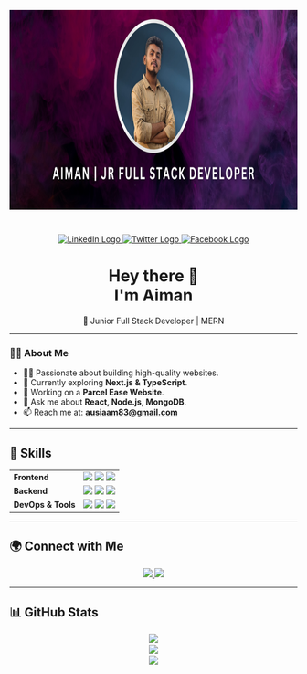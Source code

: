 <br clear="both">

<div align="center">
  <img height="350" width="1300" src="https://raw.githubusercontent.com/Aiman03-del/assets/refs/heads/main/assets/Banner.png" />
</div>

###

<br clear="both">

<div align="center">
  <a href="https://www.linkedin.com/in/au-siaam-721011204/" target="_blank">
    <img src="https://img.shields.io/badge/LinkedIn-%230077B5.svg?style=for-the-badge&logo=linkedin&logoColor=white" alt="LinkedIn Logo" />
  </a>
  <a href="https://x.com/au_siaam" target="_blank">
    <img src="https://img.shields.io/badge/Twitter-%231DA1F2.svg?style=for-the-badge&logo=twitter&logoColor=white" alt="Twitter Logo" />
  </a>
  <a href="https://www.facebook.com/profile.php?id=100073793885691" target="_blank">
    <img src="https://img.shields.io/badge/Facebook-%231877F2.svg?style=for-the-badge&logo=facebook&logoColor=white" alt="Facebook Logo" />
  </a>
</div>

###

<h1 align="center">
Hey there 👋
<br/>
I'm Aiman</h1>

<p align="center">🚀 Junior Full Stack Developer | MERN</p>

---

### 👩‍💻 About Me

- 👨‍💻 Passionate about building high-quality websites.  
- 🌱 Currently exploring **Next.js & TypeScript**.  
- 🔭 Working on a **Parcel Ease Website**.  
- 💬 Ask me about **React, Node.js, MongoDB**.  
- 📫 Reach me at: **ausiaam83@gmail.com**

---

## 🚀 Skills

<table align="center">
  <tr>
    <td><b>Frontend</b></td>
    <td>
      <img src="https://img.shields.io/badge/React-%2320232A.svg?style=for-the-badge&logo=react&logoColor=%2361DAFB" />
      <img src="https://img.shields.io/badge/Next.js-%23000000.svg?style=for-the-badge&logo=next.js&logoColor=white" />
      <img src="https://img.shields.io/badge/TailwindCSS-%2338B2AC.svg?style=for-the-badge&logo=tailwind-css&logoColor=white" />
    </td>
  </tr>
  <tr>
    <td><b>Backend</b></td>
    <td>
      <img src="https://img.shields.io/badge/Node.js-%23339933.svg?style=for-the-badge&logo=node.js&logoColor=white" />
      <img src="https://img.shields.io/badge/Express.js-%23040404.svg?style=for-the-badge&logo=express&logoColor=white" />
      <img src="https://img.shields.io/badge/MongoDB-%2347A248.svg?style=for-the-badge&logo=mongodb&logoColor=white" />
    </td>
  </tr>
  <tr>
    <td><b>DevOps & Tools</b></td>
    <td>
      <img src="https://img.shields.io/badge/Netlify-%2300C7B7.svg?style=for-the-badge&logo=netlify&logoColor=white" />
      <img src="https://img.shields.io/badge/GitHub-%23181717.svg?style=for-the-badge&logo=github&logoColor=white" />
      <img src="https://img.shields.io/badge/Vercel-%23000000.svg?style=for-the-badge&logo=vercel&logoColor=white" />
    </td>
  </tr>
</table>

---

## 🌍 Connect with Me

<div align="center">
  <a href="https://linkedin.com/in/au-siaam-721011204">
    <img src="https://img.shields.io/badge/LinkedIn-0A66C2?style=for-the-badge&logo=linkedin" />
  </a>
  <a href="https://github.com/Aiman03-del">
    <img src="https://img.shields.io/badge/GitHub-181717?style=for-the-badge&logo=github" />
  </a>
</div>

---

## 📊 GitHub Stats

<div align="center">
  <img src="https://github-readme-stats.vercel.app/api?username=Aiman03-del&theme=dracula&show_icons=true&hide_border=true&count_private=true" /><br>
  <img src="https://streak-stats.demolab.com/?user=Aiman03-del&theme=dracula&hide_border=true" /><br>
  <img src="https://github-readme-stats.vercel.app/api/top-langs/?username=Aiman03-del&theme=dracula&show_icons=true&hide_border=true&layout=compact" />
</div>
